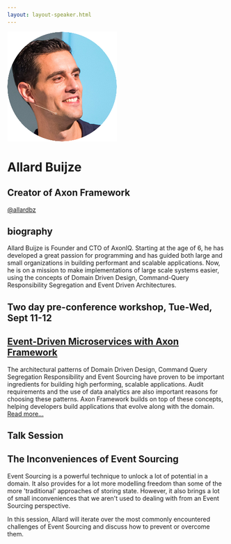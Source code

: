 ```yaml
---
layout: layout-speaker.html
---
```


<div class="container section featured-speaker">
  <div class="row">
    <div class="col-xs-12 col-sm-2 img-container">
      <img class="speaker-page-img" src="../img/speakers/Allard-Buijze-ON.png">
    </div>
    <div class="col-xs-12 col-sm-10 copy-container">
      <h1 class="speaker-header">Allard Buijze</h1>
      <h2 class="speaker-subtitle">Creator of Axon Framework</h2>
      <p class="copy"><a class="speaker-handle" href="https://twitter.com/allardbz" target="_blank">@allardbz</a></p>
      <h2 class="speaker-subheader"><strong>biography</strong></h2>
      <p class="copy">Allard Buijze is Founder and CTO of AxonIQ. Starting at the age of 6, he has developed a great passion for programming and has guided both large and small organizations in building performant and scalable applications. Now, he is on a mission to make implementations of large scale systems easier, using the concepts of Domain Driven Design, Command-Query Responsibility Segregation and Event Driven Architectures.</p>
      <h2 class="speaker-subheader">Two day pre-conference workshop, Tue-Wed, Sept 11-12</h2>
      <h2 class="speaker-subheader"><a href="../workshops/event-driven-microservices-with-axon-framework.html">Event-Driven Microservices with Axon Framework</a></h2>
      <p class="copy">The architectural patterns of Domain Driven Design, Command Query Segregation Responsibility and Event Sourcing have proven to be important ingredients for building high performing, scalable applications. Audit requirements and the use of data analytics are also important reasons for choosing these patterns. Axon Framework builds on top of these concepts, helping developers build applications that evolve along with the domain. <a href="../workshops/event-driven-microservices-with-axon-framework.html">Read more...</a></p>
      <h2 class="speaker-subheader">Talk Session</h2>
      <h2 class="speaker-subheader gold">The Inconveniences of Event Sourcing</h2>
      <p class="copy">Event Sourcing is a powerful technique to unlock a lot of potential in a domain. It also provides for a lot more modelling freedom than some of the more 'traditional' approaches of storing state. However, it also brings a lot of small inconveniences that we aren't used to dealing with from an Event Sourcing perspective.</p>
      <p class="copy">In this session, Allard will iterate over the most commonly encountered challenges of Event Sourcing and discuss how to prevent or overcome them.</p>
      <!--<a class="btn" href="https://ti.to/explore-ddd-conference/2017">Buy Tickets</a>-->
    </div>
  </div>
</div>